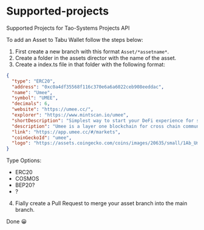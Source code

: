 # Supported-projects

Supported Projects for Tao-Systems Projects API

To add an Asset to Tabu Wallet follow the steps below:

1. First create a new branch with this format `Asset/*assetname*`.
2. Create a folder in the assets director with the name of the asset.
3. Create a index.ts file in that folder with the following format:

```json
{
  "type": "ERC20",
  "address": "0xc0a4df35568f116c370e6a6a6022ceb908eeddac",
  "name": "Umee",
  "symbol": "UMEE",
  "decimals": 6,
  "website": "https://umee.cc/",
  "explorer": "https://www.mintscan.io/umee",
  "shortDescription": "Simplest way to start your DeFi experience for staking, rates, and interoperable solutions across blockchains.",
  "description": "Umee is a layer one blockchain for cross chain communication and interoperability, built on the Cosmos SDK and powered by Tendermint Consensus along with a self sovereign validator network.",
  "link": "https://app.umee.cc/#/markets",
  "coinGeckoId": "umee",
  "logo": "https://assets.coingecko.com/coins/images/20635/small/1Ab_Umee_Brand_Icon_Full_Color.png?1645018295"
}
```

Type Options:

- ERC20
- COSMOS
- BEP20?
- ?

4. Fially create a Pull Request to merge your asset branch into the main branch.

Done :grinning:
